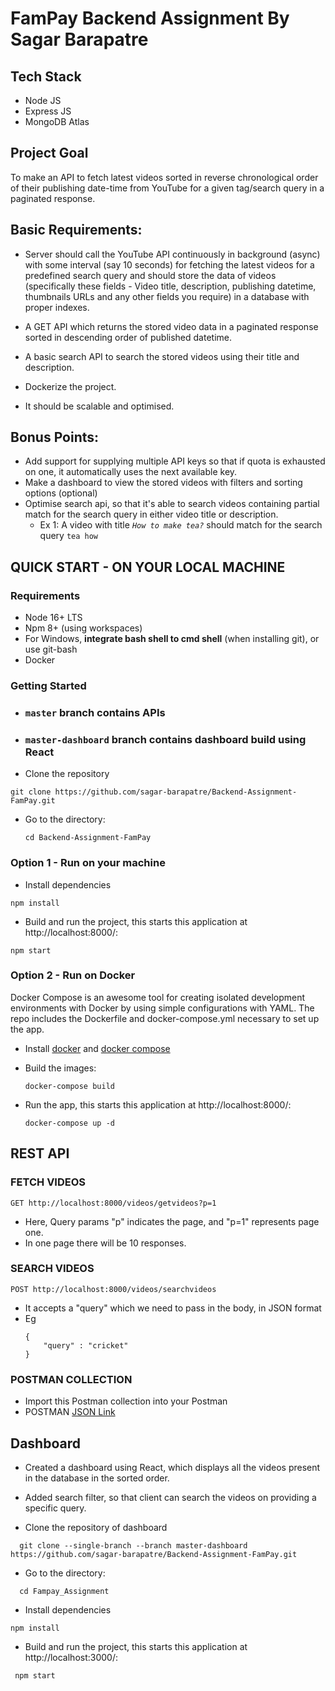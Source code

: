 # FamPay Backend Assignment By Sagar Barapatre

## Tech Stack

- Node JS
- Express JS
- MongoDB Atlas

## Project Goal

To make an API to fetch latest videos sorted in reverse chronological order of their publishing date-time from YouTube for a given tag/search query in a paginated response.

## Basic Requirements:

-   Server should call the YouTube API continuously in background (async) with some interval (say 10 seconds) for fetching the latest videos for a predefined search query and should store the data of videos (specifically these fields - Video title, description, publishing datetime, thumbnails URLs and any other fields you require) in a database with proper indexes.

-   A GET API which returns the stored video data in a paginated response sorted in descending order of published datetime.
-   A basic search API to search the stored videos using their title and description.
-   Dockerize the project.
-   It should be scalable and optimised.
## Bonus Points:

-   Add support for supplying multiple API keys so that if quota is exhausted on one, it automatically uses the next available key.
-   Make a dashboard to view the stored videos with filters and sorting options (optional)
-   Optimise search api, so that it's able to search videos containing partial match for the search query in either video title or description.
    -   Ex 1: A video with title _`How to make tea?`_ should match for the search query `tea how`

## QUICK START - ON YOUR LOCAL MACHINE

### Requirements

- Node 16+ LTS
- Npm 8+ (using workspaces)
- For Windows, **integrate bash shell to cmd shell** (when installing git), or use git-bash
- Docker

### Getting Started

- ### `master` branch contains APIs
- ### `master-dashboard` branch contains dashboard build using React

- Clone the repository

```
git clone https://github.com/sagar-barapatre/Backend-Assignment-FamPay.git
```

- Go to the directory:

  ```
  cd Backend-Assignment-FamPay
  ```

### Option 1 - Run on your machine

- Install dependencies

```
npm install
```

- Build and run the project, this starts this application at http://localhost:8000/:

```
npm start
```

### Option 2 - Run on Docker

Docker Compose is an awesome tool for creating isolated development environments with Docker by using simple configurations with YAML.
The repo includes the Dockerfile and docker-compose.yml necessary to set up the app.

- Install [docker](https://docs.docker.com/installation/) and [docker compose](https://docs.docker.com/compose/install/)

- Build the images:

  ```
  docker-compose build
  ```

- Run the app, this starts this application at http://localhost:8000/:
  ```
  docker-compose up -d
  ```

## REST API

### FETCH VIDEOS

```
GET http://localhost:8000/videos/getvideos?p=1
```

- Here, Query params "p" indicates the page, and "p=1" represents page one.
- In one page there will be 10 responses.

### SEARCH VIDEOS

```
POST http://localhost:8000/videos/searchvideos
```

- It accepts a "query" which we need to pass in the body, in JSON format
- Eg
  ```
  {
      "query" : "cricket"
  }
  ```

### POSTMAN COLLECTION

- Import this Postman collection into your Postman
- POSTMAN [JSON Link](https://www.getpostman.com/collections/9ad76c13e244c4055a3f)

## Dashboard

- Created a dashboard using React, which displays all the videos present in the database in the sorted order.

- Added search filter, so that client can search the videos on providing a specific query.

- Clone the repository of dashboard

```
  git clone --single-branch --branch master-dashboard https://github.com/sagar-barapatre/Backend-Assignment-FamPay.git

```

- Go to the directory:

```
  cd Fampay_Assignment
```

- Install dependencies

```
npm install
```

- Build and run the project, this starts this application at http://localhost:3000/:

```
 npm start
```
